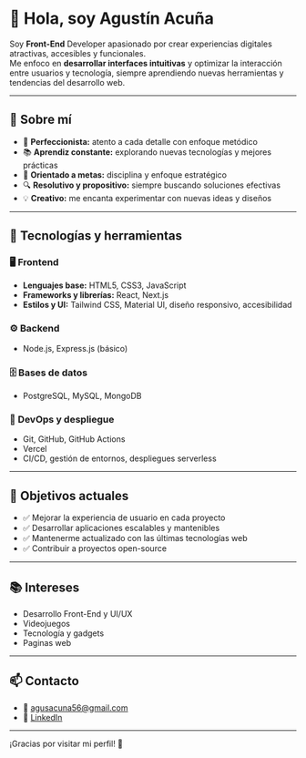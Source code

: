 # 👋 Hola, soy Agustín Acuña

Soy **Front-End** Developer apasionado por crear experiencias digitales atractivas, accesibles y funcionales.  
Me enfoco en **desarrollar interfaces intuitivas** y optimizar la interacción entre usuarios y tecnología, siempre aprendiendo nuevas herramientas y tendencias del desarrollo web.  

---

## 🧠 Sobre mí
- 🎯 **Perfeccionista:** atento a cada detalle con enfoque metódico  
- 📚 **Aprendiz constante:** explorando nuevas tecnologías y mejores prácticas  
- 🧭 **Orientado a metas:** disciplina y enfoque estratégico  
- 🔍 **Resolutivo y propositivo:** siempre buscando soluciones efectivas  
- 💡 **Creativo:** me encanta experimentar con nuevas ideas y diseños  

---

## 🚀 Tecnologías y herramientas

### 🖥️ Frontend
- **Lenguajes base:** HTML5, CSS3, JavaScript 
- **Frameworks y librerías:** React, Next.js  
- **Estilos y UI:** Tailwind CSS, Material UI, diseño responsivo, accesibilidad 

### ⚙️ Backend
- Node.js, Express.js (básico)  

### 🗄️ Bases de datos
- PostgreSQL, MySQL, MongoDB  

### 🔧 DevOps y despliegue
- Git, GitHub, GitHub Actions  
- Vercel  
- CI/CD, gestión de entornos, despliegues serverless  

---

## 🎯 Objetivos actuales
- ✅ Mejorar la experiencia de usuario en cada proyecto  
- ✅ Desarrollar aplicaciones escalables y mantenibles  
- ✅ Mantenerme actualizado con las últimas tecnologías web  
- ✅ Contribuir a proyectos open-source  

---

## 📚 Intereses
- Desarrollo Front-End y UI/UX  
- Videojuegos  
- Tecnología y gadgets  
- Paginas web

---

## 📫 Contacto
- 📧 agusacuna56@gmail.com  
- 💼 [LinkedIn](https://www.linkedin.com/in/juan-acu%C3%B1a-a38221298/)  

---

¡Gracias por visitar mi perfil! 🚀
